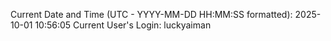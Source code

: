Current Date and Time (UTC - YYYY-MM-DD HH:MM:SS formatted): 2025-10-01 10:56:05
Current User's Login: luckyaiman
